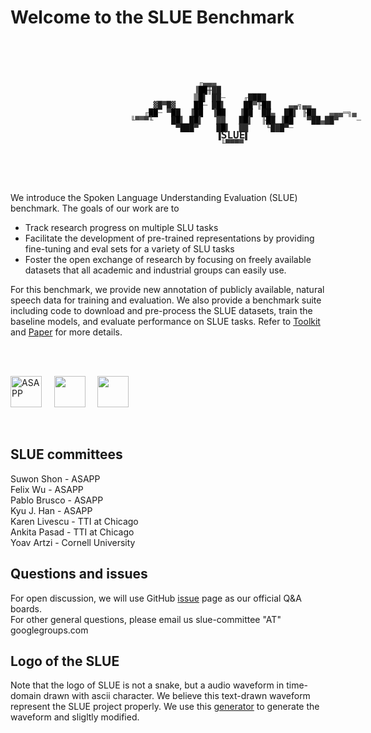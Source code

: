 # Welcome to the SLUE Benchmark
<br>
<br>
<br>

<p style="width:500px;font: 12px monospace; line-height:12px; margin-left:10em;"><span></span><span style="color:#7f7f7f">&nbsp;&nbsp;&nbsp;&nbsp;&nbsp;&nbsp;&nbsp;&nbsp;&nbsp;&nbsp;&nbsp;&nbsp;&nbsp;&nbsp;&nbsp;&nbsp;&nbsp;&nbsp;&nbsp;&nbsp;&nbsp;&nbsp;&nbsp;&nbsp;&nbsp;</span><span style="color:#666666">╓</span><span style="color:#474747">▄</span><span style="color:#444444">▄</span><span style="color:#4e4e4e">▄</span><br><span style="color:#7f7f7f">&nbsp;&nbsp;&nbsp;&nbsp;&nbsp;&nbsp;&nbsp;&nbsp;&nbsp;&nbsp;&nbsp;&nbsp;&nbsp;&nbsp;&nbsp;&nbsp;&nbsp;&nbsp;&nbsp;&nbsp;&nbsp;&nbsp;&nbsp;&nbsp;</span><span style="color:#636363">▐</span><span style="color:#010101">█</span><span style="color:#000000">█</span><span style="color:#282828">╫█</span><span style="color:#1e1e1e">█</span><br><span style="color:#7f7f7f">&nbsp;&nbsp;&nbsp;&nbsp;&nbsp;&nbsp;&nbsp;&nbsp;&nbsp;&nbsp;&nbsp;&nbsp;&nbsp;&nbsp;&nbsp;&nbsp;&nbsp;&nbsp;&nbsp;&nbsp;&nbsp;&nbsp;&nbsp;&nbsp;█</span><span style="color:#000000">█</span><span style="color:#1e1e1e">▌&nbsp;██</span><span style="color:#656565">─&nbsp;&nbsp;&nbsp;</span><span style="color:#656565"> ╓</span><span style="color:#191919">█</span><span style="color:#0d0d0d">█</span><span style="color:#0a0a0a">█</span><span style="color:#1d1d1d">█</span><br><span style="color:#7f7f7f">&nbsp;&nbsp;&nbsp;&nbsp;&nbsp;&nbsp;&nbsp;&nbsp;&nbsp;&nbsp;&nbsp;&nbsp;&nbsp;&nbsp;&nbsp;</span><span style="color:#343434">▓</span><span style="color:#1f1f1f">█</span><span style="color:#454545">▀</span><span style="color:#1b1b1b">█</span><span style="color:#2e2e2e">▓&nbsp;&nbsp;&nbsp;&nbsp;</span><span style="color:#000000">█</span><span style="color:#000000">█</span><span style="color:#585858">─&nbsp;</span><span style="color:#1b1b1b">█</span><span style="color:#000000">█</span><span style="color:#2d2d2d">▌&nbsp;&nbsp;&nbsp;</span><span style="color:#080808"> █</span><span style="color:#000000">█</span><span style="color:#525252">▀</span><span style="color:#343434">╟</span><span style="color:#000000">█</span><span style="color:#0f0f0f">█&nbsp;&nbsp;&nbsp;&nbsp;</span><span style="color:#525252">▄</span><span style="color:#3c3c3c">▄</span><span style="color:#474747">╗▄</span><span style="color:#535353">▄</span><br><span style="color:#7f7f7f">&nbsp;&nbsp;&nbsp;&nbsp;&nbsp;&nbsp;&nbsp;&nbsp;&nbsp;&nbsp;&nbsp;&nbsp;&nbsp;</span><span style="color:#646464">╓</span><span style="color:#060606">█</span><span style="color:#040404">█</span><span style="color:#646464">─&nbsp;</span><span style="color:#434343">▀</span><span style="color:#000000">█</span><span style="color:#0b0b0b">█&nbsp;&nbsp;</span><span style="color:#474747">▐</span><span style="color:#000000">█</span><span style="color:#040404">█&nbsp;&nbsp;</span><span style="color:#464646">▐</span><span style="color:#000000">█</span><span style="color:#060606">█&nbsp;&nbsp;</span><span style="color:#4a4a4a"> ▐</span><span style="color:#000000">█</span><span style="color:#0a0a0a">█&nbsp;&nbsp;██</span><span style="color:#595959">▄&nbsp;&nbsp;</span><span style="color:#171717">█</span><span style="color:#000000">█</span><span style="color:#333333">▌&nbsp;</span><span style="color:#2a2a2a">╟</span><span style="color:#000000">█</span><span style="color:#1e1e1e">█&nbsp;&nbsp;&nbsp;</span><span style="color:#5f5f5f">▄</span><span style="color:#464646">▄</span><span style="color:#4b4b4b">▄</span><span style="color:#5d5d5d">═</span><span style="color:#484848">╗</span><span style="color:#4f4f4f">▄&nbsp;&nbsp;&nbsp;&nbsp;</span><span style="color:#686868"><br><span style="color:#7f7f7f">&nbsp;&nbsp;&nbsp;&nbsp;&nbsp;&nbsp;&nbsp;&nbsp;&nbsp;&nbsp;</span><span style="color:#4c4c4c">╙</span><span style="color:#4a4a4a">▀</span><span style="color:#585858">▀</span><span style="color:#3e3e3e">▀</span><span style="color:#4c4c4c">╙&nbsp;&nbsp;&nbsp;&nbsp;</span><span style="color:#0f0f0f">█</span><span style="color:#000000">█</span><span style="color:#414141">▌&nbsp;</span><span style="color:#0d0d0d">█</span><span style="color:#000000">█</span><span style="color:#3a3a3a">▌&nbsp;&nbsp;&nbsp;██&nbsp;&nbsp;</span><span style="color:#121212"> █</span><span style="color:#000000">█</span><span style="color:#3f3f3f">▌&nbsp;&nbsp;</span><span style="color:#393939">╟</span><span style="color:#000000">█</span><span style="color:#111111">█&nbsp;</span><span style="color:#474747">▐</span><span style="color:#000000">█</span><span style="color:#080808">█&nbsp;&nbsp;&nbsp;</span><span style="color:#343434">▀</span><span style="color:#131313">██</span><span style="color:#595959">▄</span><span style="color:#2a2a2a">█</span><span style="color:#191919">█</span><span style="color:#3d3d3d">▀&nbsp;&nbsp;&nbsp;&nbsp;</span><span style="color:#666666">─</span><br><span style="color:#7f7f7f">&nbsp;&nbsp;&nbsp;&nbsp;&nbsp;&nbsp;&nbsp;&nbsp;&nbsp;&nbsp;&nbsp;&nbsp;&nbsp;&nbsp;&nbsp;&nbsp;&nbsp;&nbsp;&nbsp;&nbsp;</span><span style="color:#262626">▀</span><span style="color:#0e0e0e">██</span><span style="color:#0d0d0d">█</span><span style="color:#323232">▀&nbsp;&nbsp;&nbsp;&nbsp;</span><span style="color:#161616">█</span><span style="color:#000000">█</span><span style="color:#2d2d2d">▌&nbsp; ██&nbsp;&nbsp;&nbsp;&nbsp;</span><span style="color:#3e3e3e">╙</span><span style="color:#171717">█</span><span style="color:#2a2a2a">█</span><span style="color:#131313">█</span><span style="color:#242424">▀</span><span style="color:#696969">─</span><br><span style="color:#7f7f7f">&nbsp;&nbsp;&nbsp;&nbsp;&nbsp;&nbsp;&nbsp;&nbsp;&nbsp;&nbsp;&nbsp;&nbsp;&nbsp;&nbsp;&nbsp;&nbsp;&nbsp;&nbsp;&nbsp;&nbsp;&nbsp;&nbsp;&nbsp;&nbsp;&nbsp;&nbsp;&nbsp;&nbsp;</span><span style="color:#202020"> ▐</span><span style="color:#000000"></span><span style="color:#030303"></span><span style="color:#202020"><b><font size=4 color=>SLUE</b></font></span><span style="color:#272727">▌</span><br><span style="color:#7f7f7f">&nbsp;&nbsp;&nbsp;&nbsp;&nbsp;&nbsp;&nbsp;&nbsp;&nbsp;&nbsp;&nbsp;&nbsp;&nbsp;&nbsp;&nbsp;&nbsp;&nbsp;&nbsp;&nbsp;&nbsp;&nbsp;&nbsp;&nbsp;&nbsp;&nbsp;&nbsp;&nbsp;&nbsp;&nbsp;&nbsp;</span><span style="color:#565656">╙</span><span style="color:#363636">▀▀</span><span style="color:#343434">▀</span><span style="color:#474747">▀</span><br><br></p>


<br>
<br>

We introduce the Spoken Language Understanding Evaluation (SLUE) benchmark. The goals of our work are to

 - Track research progress on multiple SLU tasks
 - Facilitate the development of pre-trained representations by providing fine-tuning and eval sets for a variety of SLU tasks
 - Foster the open exchange of research by focusing on freely available datasets that all academic and industrial groups can easily use.

For this benchmark, we provide new annotation of publicly available, natural speech data for training and evaluation. We also provide a benchmark suite including code to download and pre-process the SLUE datasets, train the baseline models, and evaluate performance on SLUE tasks. Refer to [Toolkit](https://github.com/asappresearch/slue-toolkit) and [Paper](https://arxiv.org/pdf/2111.10367.pdf) for more details.

<br>
<br>

<img src="images/asapp_logo.jpeg" alt="ASAPP" height="50px"> &nbsp; &nbsp;
<img src="https://www.ttic.edu/img/logo.png" height="50px"> &nbsp; &nbsp;
<img src="https://brand.cornell.edu/assets/images/downloads/logos/bold_cornell_logo/bold_cornell_logo.svg" height="50px">

<br>

## SLUE committees

Suwon Shon - ASAPP
<br>Felix Wu - ASAPP
<br>Pablo Brusco - ASAPP
<br>Kyu J. Han - ASAPP
<br>Karen Livescu - TTI at Chicago
<br>Ankita Pasad - TTI at Chicago
<br>Yoav Artzi - Cornell University

## Questions and issues

For open discussion, we will use GitHub [issue](https://github.com/asappresearch/slue-toolkit/issues) page as our official Q&A boards.
<br>
For other general questions, please email us slue-committee "AT" googlegroups.com

## Logo of the SLUE

Note that the logo of SLUE is not a snake, but a audio waveform in time-domain drawn with ascii character. We believe this text-drawn waveform represent the SLUE project properly. We use this [generator](https://asciiart.club/) to generate the waveform and sligltly modified.
